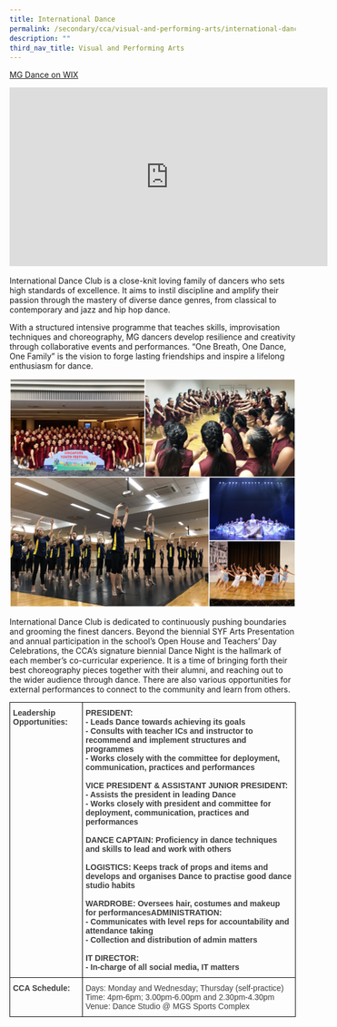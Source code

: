 ```yaml
---
title: International Dance
permalink: /secondary/cca/visual-and-performing-arts/international-dance/
description: ""
third_nav_title: Visual and Performing Arts
---
```


[MG Dance on WIX](https://mgdancee.wixsite.com/mgdancee)

<iframe width="560" height="315" src="https://www.youtube.com/embed/CX6ekf-WXNo" title="YouTube video player" frameborder="0" allow="accelerometer; autoplay; clipboard-write; encrypted-media; gyroscope; picture-in-picture" allowfullscreen></iframe>

International Dance Club is a close-knit loving family of dancers who sets high standards of excellence. It aims to instil discipline and amplify their passion through the mastery of diverse dance genres, from classical to contemporary and jazz and hip hop dance.

With a structured intensive programme that teaches skills, improvisation techniques and choreography, MG dancers develop resilience and creativity through collaborative events and performances. “One Breath, One Dance, One Family” is the vision to forge lasting friendships and inspire a lifelong enthusiasm for dance.

![](/images/International%20Dance%20Club.jpg)

International Dance Club is dedicated to continuously pushing boundaries and grooming the finest dancers. Beyond the biennial SYF Arts Presentation and annual participation in the school’s Open House and Teachers’ Day Celebrations, the CCA’s signature biennial Dance Night is the hallmark of each member’s co-curricular experience. It is a time of bringing forth their best choreography pieces together with their alumni, and reaching out to the wider audience through dance. There are also various opportunities for external performances to connect to the community and learn from others.

<style type="text/css">
.tg  {border-collapse:collapse;border-spacing:0;}
.tg td{border-color:black;border-style:solid;border-width:1px;font-family:Arial, sans-serif;font-size:14px;
  overflow:hidden;padding:10px 5px;word-break:normal;}
.tg th{border-color:black;border-style:solid;border-width:1px;font-family:Arial, sans-serif;font-size:14px;
  font-weight:normal;overflow:hidden;padding:10px 5px;word-break:normal;}
.tg .tg-uwnk{color:#3D3D3D;text-align:left;vertical-align:top}
.tg .tg-bzr3{color:#3D3D3D;font-weight:bold;text-align:left;vertical-align:top}
</style>
<table class="tg">
<thead>
  <tr>
    <th class="tg-bzr3">Leadership Opportunities:</th>
    <th class="tg-bzr3">PRESIDENT:<br>- Leads Dance towards achieving its goals<br>- Consults with teacher ICs and instructor to recommend and implement structures and programmes<br>- Works closely with the committee for deployment, communication, practices and performances<br><br>VICE PRESIDENT &amp; ASSISTANT JUNIOR PRESIDENT:<br>- Assists the president in leading Dance<br>- Works closely with president and committee for deployment, communication, practices and performances<br><br>DANCE CAPTAIN:  Proficiency in dance techniques and skills to lead and work with others<br><br>LOGISTICS:  Keeps track of props and items and develops and organises Dance to practise good dance studio habits<br><br>WARDROBE:  Oversees hair, costumes and makeup for performancesADMINISTRATION: <br><span style="color:inherit;background-color:transparent">- Communicates with level reps for accountability and attendance taking </span><br><span style="color:inherit;background-color:transparent">- Collection and distribution of admin matters</span><br><br>IT DIRECTOR:<br><span style="color:inherit;background-color:transparent">- In-charge of all social media, IT matters</span></th>
  </tr>
</thead>
<tbody>
  <tr>
    <td class="tg-bzr3">CCA Schedule: <br></td>
    <td class="tg-uwnk"><span style="color:inherit;background-color:transparent">Days: Monday and Wednesday; Thursday (self-practice)</span><br><span style="color:inherit;background-color:transparent">Time: 4pm-6pm; 3.00pm-6.00pm and 2.30pm-4.30pm</span><br><span style="color:inherit;background-color:transparent">Venue: Dance Studio @ MGS Sports Complex</span></td>
  </tr>
</tbody>
</table>